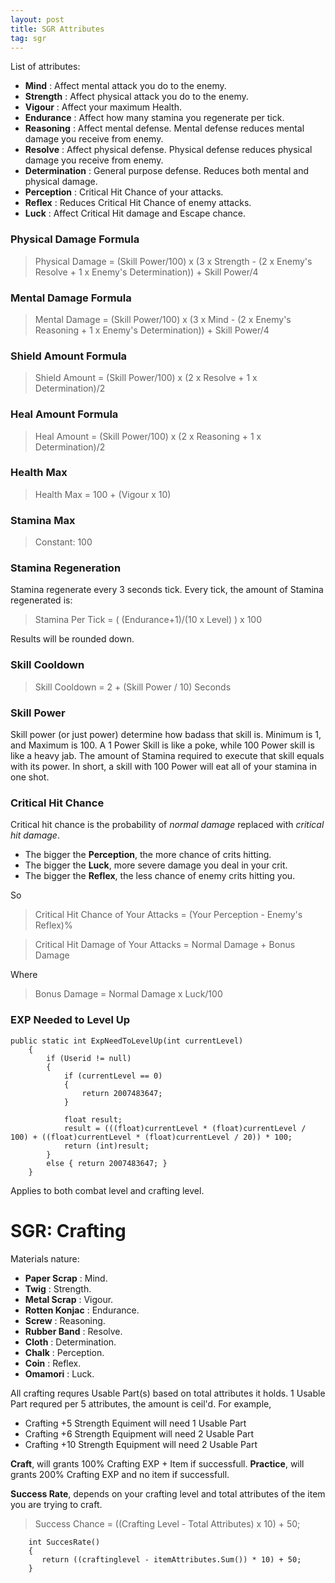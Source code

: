 ```yaml
---
layout: post
title: SGR Attributes
tag: sgr
---
```

List of attributes:
- **Mind** : Affect mental attack you do to the enemy.
- **Strength** : Affect physical attack you do to the enemy.
- **Vigour** : Affect your maximum Health. 
- **Endurance** : Affect how many stamina you regenerate per tick.
- **Reasoning** : Affect mental defense. Mental defense reduces mental damage you receive from enemy.
- **Resolve** : Affect physical defense. Physical defense reduces physical damage you receive from enemy.
- **Determination** : General purpose defense. Reduces both mental and physical damage.
- **Perception** : Critical Hit Chance of your attacks.
- **Reflex** : Reduces Critical Hit Chance of enemy attacks.
- **Luck** : Affect Critical Hit damage and Escape chance.

### Physical Damage Formula
> Physical Damage = (Skill Power/100) x (3 x Strength - (2 x Enemy's Resolve + 1 x Enemy's Determination)) + Skill Power/4

### Mental Damage Formula
> Mental Damage = (Skill Power/100) x (3 x Mind - (2 x Enemy's Reasoning + 1 x Enemy's Determination)) + Skill Power/4

### Shield Amount Formula 
> Shield Amount = (Skill Power/100) x (2 x Resolve + 1 x Determination)/2

### Heal Amount Formula
> Heal Amount = (Skill Power/100) x (2 x Reasoning + 1 x Determination)/2

### Health Max
> Health Max = 100 + (Vigour x 10)

### Stamina Max
> Constant: 100

### Stamina Regeneration
Stamina regenerate every 3 seconds tick. Every tick, the amount of Stamina regenerated is:
> Stamina Per Tick = ( (Endurance+1)/(10 x Level) ) x 100

Results will be rounded down.

### Skill Cooldown
> Skill Cooldown = 2 + (Skill Power / 10) Seconds

### Skill Power
Skill power (or just power) determine how badass that skill is. Minimum is 1, and Maximum is 100. A 1 Power Skill is like a poke, while 100 Power skill is like a heavy jab. The amount of Stamina required to execute that skill equals with its power. In short, a skill with 100 Power will eat all of your stamina in one shot. 

### Critical Hit Chance
Critical hit chance is the probability of *normal damage* replaced with *critical hit damage*. 
- The bigger the **Perception**, the more chance of crits hitting. 
- The bigger the **Luck**, more severe damage you deal in your crit. 
- The bigger the **Reflex**, the less chance of enemy crits hitting you. 

So
> Critical Hit Chance of Your Attacks = (Your Perception - Enemy's Reflex)%

> Critical Hit Damage of Your Attacks = Normal Damage + Bonus Damage

Where
> Bonus Damage = Normal Damage x Luck/100

### EXP Needed to Level Up

```Csharp
public static int ExpNeedToLevelUp(int currentLevel)
    {
        if (Userid != null)
        {
            if (currentLevel == 0)
            {
                return 2007483647;
            }

            float result;
            result = (((float)currentLevel * (float)currentLevel / 100) + ((float)currentLevel * (float)currentLevel / 20)) * 100;
            return (int)result;
        }
        else { return 2007483647; }
    }
```

Applies to both combat level and crafting level.

# SGR: Crafting

Materials nature:
  - **Paper Scrap** : Mind.
  - **Twig** : Strength.
  - **Metal Scrap** : Vigour. 
  - **Rotten Konjac** : Endurance.
  - **Screw** : Reasoning.
  - **Rubber Band** : Resolve.
  - **Cloth** : Determination.
  - **Chalk** : Perception.
  - **Coin** : Reflex.
  - **Omamori** : Luck.
 
All crafting requres Usable Part(s) based on total attributes it holds. 1 Usable Part requred per 5 attributes, the amount is ceil'd. For example, 
- Crafting +5 Strength Equiment will need 1 Usable Part
- Crafting +6 Strength Equipment will need 2 Usable Part
- Crafting +10 Strength Equipment will need 2 Usable Part
 
**Craft**, will grants 100% Crafting EXP + Item if successfull.
**Practice**, will grants 200% Crafting EXP and no item if successfull.

**Success Rate**, depends on your crafting level and total attributes of the item you are trying to craft. 

> Success Chance = ((Crafting Level - Total Attributes) x 10) + 50;

```Csharp
    int SuccesRate()
    {
       return ((craftinglevel - itemAttributes.Sum()) * 10) + 50;
    }
```

